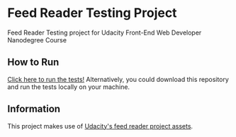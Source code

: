 # Feed Reader Testing Project
Feed Reader Testing project for Udacity Front-End Web Developer Nanodegree Course

## How to Run
[Click here to run the tests!](https://allenfortner.github.io/project-classic-arcade-game/) Alternatively, you could download this repository and run the tests locally on your machine.

## Information
This project makes use of [Udacity's feed reader project assets](https://github.com/udacity/frontend-nanodegree-feedreader).
